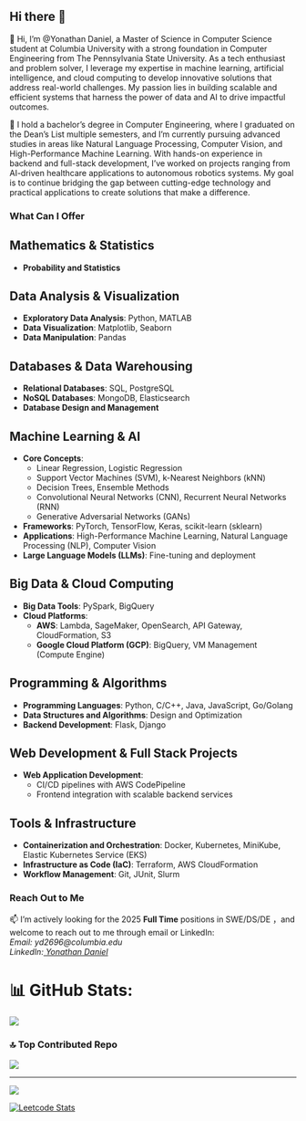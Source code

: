 ## Hi there 👋
<!--
**yond5413/yond5413** is a ✨ _special_ ✨ repository because its `README.md` (this file) appears on your GitHub profile.

Here are some ideas to get you started:

- 🔭 I’m currently working on ...
- 🌱 I’m currently learning ...
- 👯 I’m looking to collaborate on ...
- 🤔 I’m looking for help with ...
- 💬 Ask me about ...
- 📫 How to reach me: ...
- 😄 Pronouns: ...
- ⚡ Fun fact: ...
-->

👋 Hi, I’m @Yonathan Daniel, a Master of Science in Computer Science student at Columbia University with a strong foundation in Computer Engineering from The Pennsylvania State University. As a tech enthusiast and problem solver, I leverage my expertise in machine learning, artificial intelligence, and cloud computing to develop innovative solutions that address real-world challenges. My passion lies in building scalable and efficient systems that harness the power of data and AI to drive impactful outcomes.

👀 I hold a bachelor’s degree in Computer Engineering, where I graduated on the Dean’s List multiple semesters, and I’m currently pursuing advanced studies in areas like Natural Language Processing, Computer Vision, and High-Performance Machine Learning. With hands-on experience in backend and full-stack development, I’ve worked on projects ranging from AI-driven healthcare applications to autonomous robotics systems.  My goal is to continue bridging the gap between cutting-edge technology and practical applications to create solutions that make a difference.




<!--### Facts About Me -->

### What Can I Offer
## Mathematics & Statistics
- **Probability and Statistics**

## Data Analysis & Visualization
- **Exploratory Data Analysis**: Python, MATLAB  
- **Data Visualization**: Matplotlib, Seaborn
- **Data Manipulation**: Pandas

## Databases & Data Warehousing
- **Relational Databases**: SQL, PostgreSQL  
- **NoSQL Databases**: MongoDB, Elasticsearch  
- **Database Design and Management**

## Machine Learning & AI
- **Core Concepts**:
  - Linear Regression, Logistic Regression  
  - Support Vector Machines (SVM), k-Nearest Neighbors (kNN)  
  - Decision Trees, Ensemble Methods  
  - Convolutional Neural Networks (CNN), Recurrent Neural Networks (RNN)  
  - Generative Adversarial Networks (GANs)  
- **Frameworks**: PyTorch, TensorFlow, Keras, scikit-learn (sklearn)  
- **Applications**: High-Performance Machine Learning, Natural Language Processing (NLP), Computer Vision  
- **Large Language Models (LLMs)**: Fine-tuning and deployment  

## Big Data & Cloud Computing
- **Big Data Tools**: PySpark,  BigQuery   
- **Cloud Platforms**:  
  - **AWS**: Lambda, SageMaker, OpenSearch, API Gateway, CloudFormation, S3
  - **Google Cloud Platform (GCP)**: BigQuery, VM Management (Compute Engine)

## Programming & Algorithms
- **Programming Languages**: Python, C/C++, Java, JavaScript, Go/Golang  
- **Data Structures and Algorithms**: Design and Optimization  
- **Backend Development**: Flask, Django  

## Web Development & Full Stack Projects
- **Web Application Development**:  
  - CI/CD pipelines with AWS CodePipeline  
  - Frontend integration with scalable backend services  

## Tools & Infrastructure
- **Containerization and Orchestration**: Docker, Kubernetes, MiniKube,  Elastic Kubernetes Service (EKS)  
- **Infrastructure as Code (IaC)**: Terraform, AWS CloudFormation  
- **Workflow Management**: Git, JUnit, Slurm  

### Reach Out to Me 
📫 I’m actively looking for the 2025 **Full Time** positions in SWE/DS/DE
，and welcome to reach out to me through email or LinkedIn: 
 <br> _Email:  yd2696@columbia.edu_
 <br> _LinkedIn:[ Yonathan Daniel](https://www.linkedin.com/in/yonathan-daniel/)_

# 📊 GitHub Stats:
![](https://github-readme-stats.vercel.app/api/top-langs/?username=yond5413&theme=dark&hide_border=false&include_all_commits=true&count_private=true&layout=compact)

### 🔝 Top Contributed Repo
![](https://github-contributor-stats.vercel.app/api?username=yond5413&limit=5&theme=dark&combine_all_yearly_contributions=true)

---
[![](https://visitcount.itsvg.in/api?id=yond5413&icon=1&color=3)](https://visitcount.itsvg.in)
<!--
[![Yonathan's GitHub stats](https://github-readme-stats.vercel.app/api?username=yond5413&show_icons=true&theme=radical)](https://github.com/anuraghazra/github-readme-stats)
-->

[![Leetcode Stats](https://leetcard.jacoblin.cool/yqd5143)](https://leetcode.com/u/yqd5143/)







